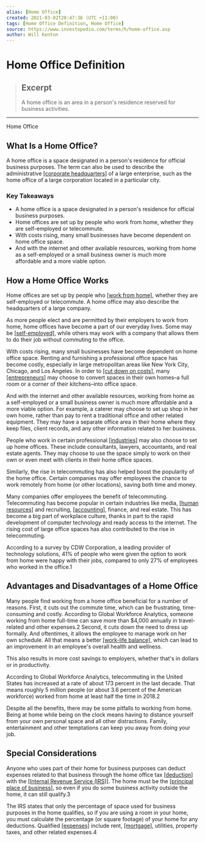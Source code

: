 ```yaml
---
alias: [Home Office]
created: 2021-03-02T20:47:36 (UTC +11:00)
tags: [Home Office Definition, Home Office]
source: https://www.investopedia.com/terms/h/home-office.asp
author: Will Kenton
---
```


# Home Office Definition

> ## Excerpt
> A home office is an area in a person's residence reserved for business activities.

---

Home Office
## What Is a Home Office?

A home office is a space designated in a person's residence for official business purposes. The term can also be used to describe the administrative [[corporate headquarters]](https://www.investopedia.com/terms/c/corporate-headquarters.asp) of a large enterprise, such as the home office of a large corporation located in a particular city.

### Key Takeaways

-   A home office is a space designated in a person's residence for official business purposes.
-   Home offices are set up by people who work from home, whether they are self-employed or telecommute.
-   With costs rising, many small businesses have become dependent on home office space.
-   And with the internet and other available resources, working from home as a self-employed or a small business owner is much more affordable and a more viable option.

## How a Home Office Works

Home offices are set up by people who [[work from home]](https://www.investopedia.com/personal-finance/work-from-home-guide/), whether they are self-employed or telecommute. A home office may also describe the headquarters of a large company.

As more people elect and are permitted by their employers to work from home, home offices have become a part of our everyday lives. Some may be [[self-employed]](https://www.investopedia.com/terms/s/self-employed.asp), while others may work with a company that allows them to do their job without commuting to the office. 

With costs rising, many small businesses have become dependent on home office space. Renting and furnishing a professional office space has become costly, especially in large metropolitan areas like New York City, Chicago, and Los Angeles. In order to [[cut down on costs]](https://www.investopedia.com/terms/c/cost-cutting.asp), many [[entrepreneurs]](https://www.investopedia.com/terms/e/entrepreneur.asp) may choose to convert spaces in their own homes–a full room or a corner of their kitchens–into office space.

And with the internet and other available resources, working from home as a self-employed or a small business owner is much more affordable and a more viable option. For example, a caterer may choose to set up shop in her own home, rather than pay to rent a traditional office and other related equipment. They may have a separate office area in their home where they keep files, client records, and any other information related to her business. 

People who work in certain professional [[industries]](https://www.investopedia.com/terms/i/industry.asp) may also choose to set up home offices. These include consultants, lawyers, accountants, and real estate agents. They may choose to use the space simply to work on their own or even meet with clients in their home office spaces. 

Similarly, the rise in telecommuting has also helped boost the popularity of the home office. Certain companies may offer employees the chance to work remotely from home (or other locations), saving both time and money.

Many companies offer employees the benefit of telecommuting. Telecommuting has become popular in certain industries like media, [[human resources]](https://www.investopedia.com/terms/h/humanresources.asp) and recruiting, [[accounting]](https://www.investopedia.com/terms/a/accounting.asp), finance, and real estate. This has become a big part of workplace culture, thanks in part to the rapid development of computer technology and ready access to the internet. The rising cost of large office spaces has also contributed to the rise in telecommuting. 

According to a survey by CDW Corporation, a leading provider of technology solutions, 41% of people who were given the option to work from home were happy with their jobs, compared to only 27% of employees who worked in the office.1 

## Advantages and Disadvantages of a Home Office

Many people find working from a home office beneficial for a number of reasons. First, it cuts out the commute time, which can be frustrating, time-consuming and costly. According to Global Workforce Analytics, someone working from home full-time can save more than $4,000 annually in travel-related and other expenses.2 Second, it cuts down the need to dress up formally. And oftentimes, it allows the employee to manage work on her own schedule. All that means a better [[work-life balance]](https://www.investopedia.com/articles/professionals/061113/maintaining-worklife-balance-financial-professionals.asp), which can lead to an improvement in an employee's overall health and wellness. 

This also results in more cost savings to employers, whether that's in dollars or in productivity.  

According to Global Workforce Analytics, telecommuting in the United States has increased at a rate of about 173 percent in the last decade. That means roughly 5 million people (or about 3.6 percent of the American workforce) worked from home at least half the time in 2018.2

Despite all the benefits, there may be some pitfalls to working from home. Being at home while being on the clock means having to distance yourself from your own personal space and all other distractions. Family, entertainment and other temptations can keep you away from doing your job.   

## Special Considerations

Anyone who uses part of their home for business purposes can deduct expenses related to that business through the home office tax [[deduction]](https://www.investopedia.com/terms/d/deduction.asp) with the [[Internal Revenue Service (IRS)]](https://www.investopedia.com/terms/i/irs.asp). The home must be the [[principal place of business]](https://www.investopedia.com/terms/p/principal-place-of-business.asp), so even if you do some business activity outside the home, it can still qualify.3 

The IRS states that only the percentage of space used for business purposes in the home qualifies, so if you are using a room in your home, you must calculate the percentage (or square footage) of your home for any deductions. Qualified [[expenses]](https://www.investopedia.com/terms/e/expense.asp) include rent, [[mortgage]](https://www.investopedia.com/terms/m/mortgage.asp), utilities, property taxes, and other related expenses.4
